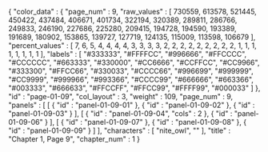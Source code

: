 {
  "color_data" : {
    "page_num" : 9,
    "raw_values" : [
      730559,
      613578,
      521445,
      450422,
      437484,
      406671,
      401734,
      322194,
      320389,
      289811,
      286766,
      249833,
      246190,
      227686,
      225280,
      209415,
      194728,
      194590,
      193389,
      191689,
      180902,
      153865,
      139727,
      127719,
      124135,
      115009,
      113598,
      106679
    ],
    "percent_values" : [
      7,
      6,
      5,
      4,
      4,
      4,
      4,
      3,
      3,
      3,
      3,
      2,
      2,
      2,
      2,
      2,
      2,
      2,
      2,
      2,
      1,
      1,
      1,
      1,
      1,
      1,
      1,
      1
    ],
    "labels" : [
      "#333333",
      "#FFFFCC",
      "#996666",
      "#FFCCCC",
      "#CCCCCC",
      "#663333",
      "#330000",
      "#CC6666",
      "#CCFFCC",
      "#CC9966",
      "#333300",
      "#FFCC66",
      "#330033",
      "#CCCC66",
      "#996699",
      "#999999",
      "#CC9999",
      "#999966",
      "#993366",
      "#CCCC99",
      "#666666",
      "#663366",
      "#003333",
      "#666633",
      "#FFCCFF",
      "#FFCC99",
      "#FFFF99",
      "#000033"
    ]
  },
  "id" : "page-01-09",
  "col_layout" : 3,
  "weight" : 109,
  "page_num" : 9,
  "panels" : [
    [
      {
        "id" : "panel-01-09-01"
      },
      {
        "id" : "panel-01-09-02"
      },
      {
        "id" : "panel-01-09-03"
      }
    ],
    [
      {
        "id" : "panel-01-09-04",
        "cols" : 2
      },
      {
        "id" : "panel-01-09-06"
      }
    ],
    [
      {
        "id" : "panel-01-09-07"
      },
      {
        "id" : "panel-01-09-08"
      },
      {
        "id" : "panel-01-09-09"
      }
    ]
  ],
  "characters" : [
    "nite_owl",
    ""
  ],
  "title" : "Chapter 1, Page 9",
  "chapter_num" : 1
}
